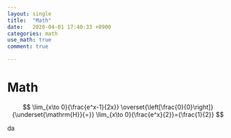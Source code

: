 ```yaml
---
layout: single
title:  "Math"
date:   2020-04-01 17:40:33 +0900
categories: math
use_math: true
comment: true

---
```


# Math

$$
\lim_{x\to 0}{\frac{e^x-1}{2x}}
\overset{\left[\frac{0}{0}\right]}{\underset{\mathrm{H}}{=}}
\lim_{x\to 0}{\frac{e^x}{2}}={\frac{1}{2}}
$$

da